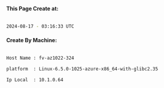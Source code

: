 
   
#### This Page Create at:

```bash

2024-08-17 - 03:16:33 UTC

```

#### Create By Machine:

```bash

Host Name : fv-az1022-324

platform  : Linux-6.5.0-1025-azure-x86_64-with-glibc2.35

Ip Local  : 10.1.0.64

```


